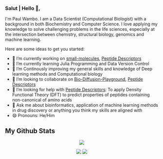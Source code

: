 ### Salut | Hello 👋, 

I'm Paul Wambo. I am a Data Scientist (Computational Biologist) with a background in both Biochemistry and Computer Science. I love applying my knowledge to solve challenging problems in the life sciences, especially at the intersection between chemistry, structural biology, genomics and machine learning.

Here are some ideas to get you started:

- 🔭 I’m currently working on [small-molecules](https://github.com/poloarol/small-molecules), [Peptide Descriptors](https://github.com/poloarol/peptide-descriptors)
- 🌱 I’m currently learning Julia Programming and Data Version Control
- 🌱 I’m Continously improving my general skills and knowledge of Deep learning methods and Computational biology
- 👯 I’m looking to collaborate on [Bio-Diffusion-Playground](https://github.com/poloarol/bio-diffusion-playground), [Peptide Descriptors](https://github.com/poloarol/peptide-descriptors)
- 🤔 I’m looking for help with [Peptide Descriptors](https://github.com/poloarol/peptide-descriptors): To apply Density Functional Theory (DFT) to predict properties of peptides containing non-canonical of amino acids
- 💬 Ask me about bioinformatics, application of machine learning methods in drug discovery or anything you think my skills are aligned with
- 😄 Pronouns: He/Him

<div align="center">
<h2 align="left"> My Github Stats </h2>

<!--- <a href="https://github.com/">
    <img src="https://github-stats-alpha.vercel.app/api?username=poloarol&cc=22272e&tc=37BCF6&ic=fff&bc=0000">
</a> --->
  
![](http://github-profile-summary-cards.vercel.app/api/cards/profile-details?username=poloarol&theme=dracula) 

![](http://github-profile-summary-cards.vercel.app/api/cards/repos-per-language?username=poloarol&theme=dracula) 
![](http://github-profile-summary-cards.vercel.app/api/cards/most-commit-language?username=poloarol&theme=dracula)

<p> 
 

<div> 
